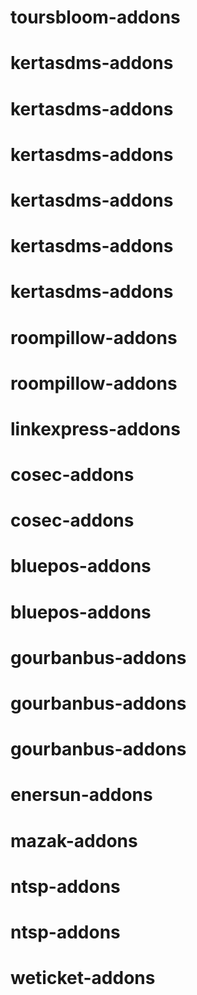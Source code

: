 # toursbloom-addons
# kertasdms-addons
# kertasdms-addons
# kertasdms-addons
# kertasdms-addons
# kertasdms-addons
# kertasdms-addons
# roompillow-addons
# roompillow-addons
# linkexpress-addons
# cosec-addons
# cosec-addons
# bluepos-addons
# bluepos-addons
# gourbanbus-addons
# gourbanbus-addons
# gourbanbus-addons
# enersun-addons
# mazak-addons
# ntsp-addons
# ntsp-addons
# weticket-addons
